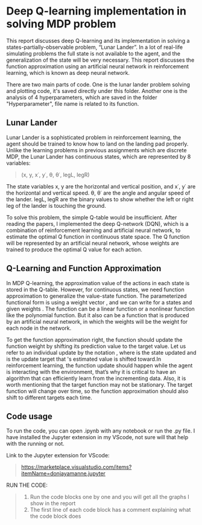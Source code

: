 # Deep Q-learning implementation in solving MDP problem

This report discusses deep Q-learning and its implementation in solving a states-partially-observable problem, “Lunar Lander”. In a lot of real-life simulating problems the full state is not available to the agent, and the generalization of the state will be very necessary. This report discusses the function approximation using an artificial neural network in reinforcement learning, which is known as deep neural network. 


There are two main parts of code. One is the lunar lander problem solving and plotting code, it's saved directly under this folder. Another one is the analysis of 4 hyperparameters, which are saved in the folder "Hyperparameter", file name is related to its function.


## Lunar Lander

Lunar Lander is a sophisticated problem in reinforcement learning, the agent should be trained to know how to land on the landing pad properly. Unlike the learning problems in previous assignments which are discrete MDP, the Lunar Lander has continuous states, which are represented by 8 variables:

> (x, y, x˙, y˙, θ, θ˙, legL, legR)

The state variables x, y are the horizontal and vertical position, and x˙, y˙ are the horizontal and vertical speed. θ, θ˙ are the angle and angular speed of the lander. legL, legR are the binary values to show whether the left or right leg of the lander is touching the ground.

To solve this problem, the simple Q-table would be insufficient. After reading the papers, I implemented the deep Q-network (DQN), which is a combination of reinforcement learning and artificial neural network, to estimate the optimal Q function in continuous state space. The Q function will be represented by an artificial neural network, whose weights are trained to produce the optimal Q value for each action.

## Q-Learning and Function Approximation 

In MDP Q-learning, the approximation value of the actions in each state is stored in the Q-table. However, for continuous states, we need function approximation to generalize the value-state function. The parameterized functional form is using a weight vector , and we can write  for a states  and given weights . The function  can be a linear function or a nonlinear function like the polynomial function. But it also can be a function that is produced by an artificial neural network, in which the weights will be the weight for each node in the network.

To get the function approximation right, the function should update the function weight by shifting its prediction value to the target value. Let us refer to an individual update by the notation , where  is the state updated and  is the update target that 's estimated value is shifted toward.In reinforcement learning, the function update should happen while the agent is interacting with the environment, that’s why it is critical to have an algorithm that can efficiently learn from the incrementing data. Also, it is worth mentioning that the target function may not be stationary. The target function will change over time, so the function approximation should also shift to different targets each time.


## Code usage

To run the code, you can open .ipynb with any notebook or run the .py file. I have installed the Jupyter extension in my VScode, not sure will that help with the running or not.

Link to the Jupyter extension for VScode: 
>	https://marketplace.visualstudio.com/items?itemName=donjayamanne.jupyter



RUN THE CODE:
> 1. Run the code blocks one by one and you will get all the graphs I show in the report
> 2. The first line of each code block has a comment explaining what the code block does